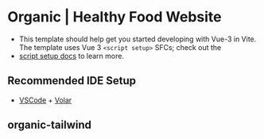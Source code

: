 # Organic | Healthy Food Website

- This template should help get you started developing with Vue-3 in Vite. The template uses Vue 3 `<script setup>` SFCs; check out the
- [script setup docs](https://v3.vuejs.org/api/sfc-script-setup.html#sfc-script-setup) to learn more.

## Recommended IDE Setup
- [VSCode](https://code.visualstudio.com/) + [Volar](https://marketplace.visualstudio.com/items?itemName=johnsoncodehk.volar)
  
## o r g a n i c - t a i l w i n d
